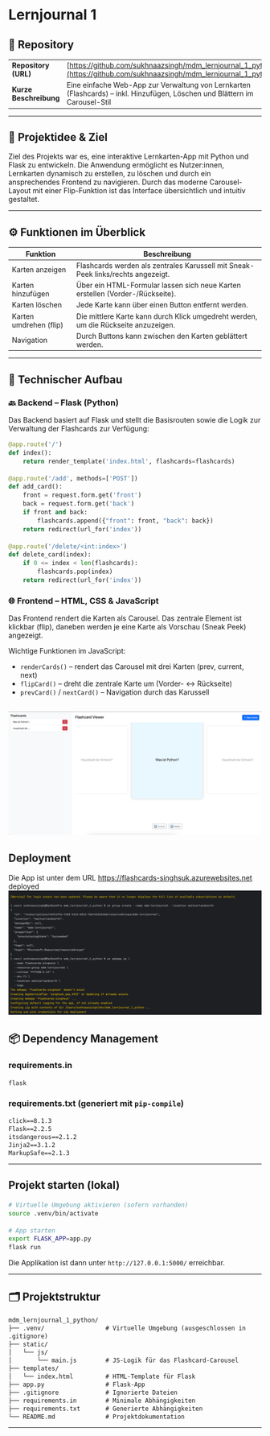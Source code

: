 ﻿# Lernjournal 1 

## 🔗 Repository

| | |
|--|--|
| **Repository (URL)** | [https://github.com/sukhnaazsingh/mdm_lernjournal_1_python.git](https://github.com/sukhnaazsingh/mdm_lernjournal_1_python.git) |
| **Kurze Beschreibung** | Eine einfache Web-App zur Verwaltung von Lernkarten (Flashcards) – inkl. Hinzufügen, Löschen und Blättern im Carousel-Stil |

---

## 🧠 Projektidee & Ziel

Ziel des Projekts war es, eine interaktive Lernkarten-App mit Python und Flask zu entwickeln. Die Anwendung ermöglicht es Nutzer:innen, Lernkarten dynamisch zu erstellen, zu löschen und durch ein ansprechendes Frontend zu navigieren. Durch das moderne Carousel-Layout mit einer Flip-Funktion ist das Interface übersichtlich und intuitiv gestaltet.

---

## ⚙️ Funktionen im Überblick

| Funktion                 | Beschreibung |
|--------------------------|--------------|
| Karten anzeigen          | Flashcards werden als zentrales Karussell mit Sneak-Peek links/rechts angezeigt. |
| Karten hinzufügen        | Über ein HTML-Formular lassen sich neue Karten erstellen (Vorder-/Rückseite). |
| Karten löschen           | Jede Karte kann über einen Button entfernt werden. |
| Karten umdrehen (flip)   | Die mittlere Karte kann durch Klick umgedreht werden, um die Rückseite anzuzeigen. |
| Navigation               | Durch Buttons kann zwischen den Karten geblättert werden. |

---

## 🧩 Technischer Aufbau

### 🔙 Backend – Flask (Python)

Das Backend basiert auf Flask und stellt die Basisrouten sowie die Logik zur Verwaltung der Flashcards zur Verfügung:

```python
@app.route('/')
def index():
    return render_template('index.html', flashcards=flashcards)

@app.route('/add', methods=['POST'])
def add_card():
    front = request.form.get('front')
    back = request.form.get('back')
    if front and back:
        flashcards.append({"front": front, "back": back})
    return redirect(url_for('index'))

@app.route('/delete/<int:index>')
def delete_card(index):
    if 0 <= index < len(flashcards):
        flashcards.pop(index)
    return redirect(url_for('index'))
```

### 🌐 Frontend – HTML, CSS & JavaScript

Das Frontend rendert die Karten als Carousel. Das zentrale Element ist klickbar (flip), daneben werden je eine Karte als Vorschau (Sneak Peek) angezeigt.

Wichtige Funktionen im JavaScript:

- `renderCards()` – rendert das Carousel mit drei Karten (prev, current, next)
- `flipCard()` – dreht die zentrale Karte um (Vorder- <-> Rückseite)
- `prevCard()` / `nextCard()` – Navigation durch das Karussell

![gui.png](images/gui.png)
---

## Deployment
Die App ist unter dem URL https://flashcards-singhsuk.azurewebsites.net deployed
![deployment_cli.png](images/deployment_cli.png)


## 📦 Dependency Management

### requirements.in

```text
flask
```

### requirements.txt (generiert mit `pip-compile`)

```text
click==8.1.3
Flask==2.2.5
itsdangerous==2.1.2
Jinja2==3.1.2
MarkupSafe==2.1.3
```

---

## Projekt starten (lokal)

```bash
# Virtuelle Umgebung aktivieren (sofern vorhanden)
source .venv/bin/activate

# App starten
export FLASK_APP=app.py
flask run
```

Die Applikation ist dann unter `http://127.0.0.1:5000/` erreichbar.

---

## 🗂️ Projektstruktur

```
mdm_lernjournal_1_python/
├── .venv/                 # Virtuelle Umgebung (ausgeschlossen in .gitignore)
├── static/
│   └── js/
│       └── main.js        # JS-Logik für das Flashcard-Carousel
├── templates/
│   └── index.html         # HTML-Template für Flask
├── app.py                 # Flask-App
├── .gitignore             # Ignorierte Dateien
├── requirements.in        # Minimale Abhängigkeiten
├── requirements.txt       # Generierte Abhängigkeiten
└── README.md              # Projektdokumentation
```

---

